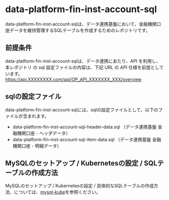 # data-platform-fin-inst-account-sql
data-platform-fin-inst-account-sqlは、データ連携基盤において、金融機関口座データを維持管理するSQLテーブルを作成するためのレポジトリです。  

## 前提条件  
data-platform-fin-inst-account-sqlは、データ連携にあたり、API を利用し、本レポジトリ の sql 設定ファイルの内容は、下記 URL の API 仕様を前提としています。  
https://api.XXXXXXXX.com/api/OP_API_XXXXXXX_XXX/overview  

## sqlの設定ファイル  
data-platform-fin-inst-account-sqlには、sqlの設定ファイルとして、以下のファイルが含まれます。 

* data-platform-fin-inst-account-sql-header-data.sql （データ連携基盤 金融機関口座 - ヘッダデータ）
* data-platform-fin-inst-account-sql-item-data.sql （データ連携基盤 金融機関口座 - 明細データ）

## MySQLのセットアップ / Kubernetesの設定 / SQLテーブルの作成方法  
MySQLのセットアップ / Kubernetesの設定 / 具体的なSQLテーブルの作成方法、については、[mysql-kube](https://github.com/latonaio/mysql-kube)を参照ください。  
